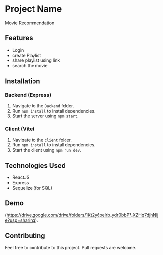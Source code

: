 # Project Name

Movie Recommendation

## Features

- Login
- create Playlist
- share playlist using link
- search the movie

## Installation

### Backend (Express)

1. Navigate to the `Backend` folder.
2. Run `npm install` to install dependencies.
3. Start the server using `npm start`.

### Client (Vite)

1. Navigate to the `client` folder.
2. Run `npm install` to install dependencies.
3. Start the client using `npm run dev`.

## Technologies Used

- ReactJS
- Express
- Sequelize (for SQL)

## Demo

 (https://drive.google.com/drive/folders/1Kt2y6pelrb_ydr0bbP7_XZHq7djhNlje?usp=sharing).

## Contributing

Feel free to contribute to this project. Pull requests are welcome.


